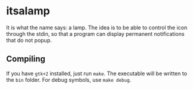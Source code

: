 # itsalamp
It is what the name says: a lamp. The idea is to be able to control the icon through the stdin, so that a program can display permanent notifications that do not popup.

## Compiling

If you have `gtk+2` installed, just run `make`. The executable will be written to the `bin` folder.
For debug symbols, use `make debug`.
